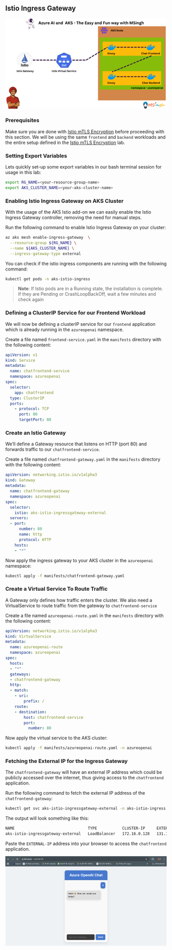 ## Istio Ingress Gateway

![istio_ingress_gateway](./Assets/istio_ingress_gateway.png)

### Prerequisites
Make sure you are done with [Istio mTLS Encryption](./istio_encryption_mTLS.md) before proceeding with this section. We will be using the same `frontend` and `backend` workloads and the entire setup defined in the [Istio mTLS Encryption](./istio_encryption_mTLS.md) lab.

### Setting Export Variables
Lets quickly set-up some export variables in our bash terminal session for usage in this lab:
```bash
export RG_NAME=<your-resource-group-name>
export AKS_CLUSTER_NAME=<your-aks-cluster-name>
```

### Enabling Istio Ingress Gateway on AKS Cluster
With the usage of the AKS Istio add-on we can easily enable the Istio Ingress Gateway controller, removing the need for manual steps.

Run the following command to enable Istio Ingress Gateway on your cluster:
```bash
az aks mesh enable-ingress-gateway  \
  --resource-group ${RG_NAME} \
  --name ${AKS_CLUSTER_NAME} \
  --ingress-gateway-type external
```

You can check if the istio ingress components are running with the following command:
```bash
kubectl get pods -n aks-istio-ingress
```

>**Note**: If Istio pods are in a Running state, the installation is complete. If they are Pending or CrashLoopBackOff, wait a few minutes and check again

### Defining a ClusterIP Service for our Frontend Workload
We will now be defining a clusterIP service for our `frontend` application which is already running in the `azureopenai` namespace.

Create a file named `frontend-service.yaml` in the `manifests` directory with the following content:
```yaml
apiVersion: v1
kind: Service
metadata:
  name: chatfrontend-service
  namespace: azureopenai
spec:
  selector:
    app: chatfrontend
  type: ClusterIP
  ports:
    - protocol: TCP
      port: 80
      targetPort: 80
```

### Create an Istio Gateway
We’ll define a Gateway resource that listens on HTTP (port 80) and forwards traffic to our `chatfrontend-service`.

Create a file named `chatfrontend-gateway.yaml` in the `manifests` directory with the following content:
```yaml
apiVersion: networking.istio.io/v1alpha3
kind: Gateway
metadata:
  name: chatfrontend-gateway
  namespace: azureopenai
spec:
  selector:
    istio: aks-istio-ingressgateway-external
  servers:
  - port:
      number: 80
      name: http
      protocol: HTTP
    hosts:
    - "*"
```

Now apply the ingress gateway to your AKS cluster in the `azureopenai` namespace:
```bash
kubectl apply -f manifests/chatfrontend-gateway.yaml
```

### Create a Virtual Service To Route Traffic
A Gateway only defines how traffic enters the cluster. We also need a VirtualService to route traffic from the gateway to `chatfrontend-service`

Create a file named `azureopenai-route.yaml` in the `manifests` directory with the following content:
```yaml
apiVersion: networking.istio.io/v1alpha3
kind: VirtualService
metadata:
  name: azureopenai-route
  namespace: azureopenai
spec:
  hosts:
  - "*"
  gateways:
  - chatfrontend-gateway
  http:
  - match:
    - uri:
        prefix: /
    route:
    - destination:
        host: chatfrontend-service
        port:
          number: 80
```

Now apply the virtual service to the AKS cluster:
```bash
kubectl apply -f manifests/azureopenai-route.yaml -n azureopenai
```

### Fetching the External IP for the Ingress Gateway
The `chatfrontend-gateway` will have an external IP address which could be publicly accessed over the internet, thus giving access to the `chatfrontend` application.

Run the following command to fetch the external IP address of the `chatfrontend-gateway`:
```bash
kubectl get svc aks-istio-ingressgateway-external -n aks-istio-ingress 
```

The output will look something like this:
```bash
NAME                                TYPE           CLUSTER-IP     EXTERNAL-IP      PORT(S)                                      AGE
aks-istio-ingressgateway-external   LoadBalancer   172.16.0.128   131.145.32.126   15021:32312/TCP,80:30483/TCP,443:32303/TCP   5m5s
```

Paste the `EXTERNAL-IP` address into your browser to access the `chatfrontend` application.

![ingress-gateway-final](./Assets/ingress-gateway-final.png)